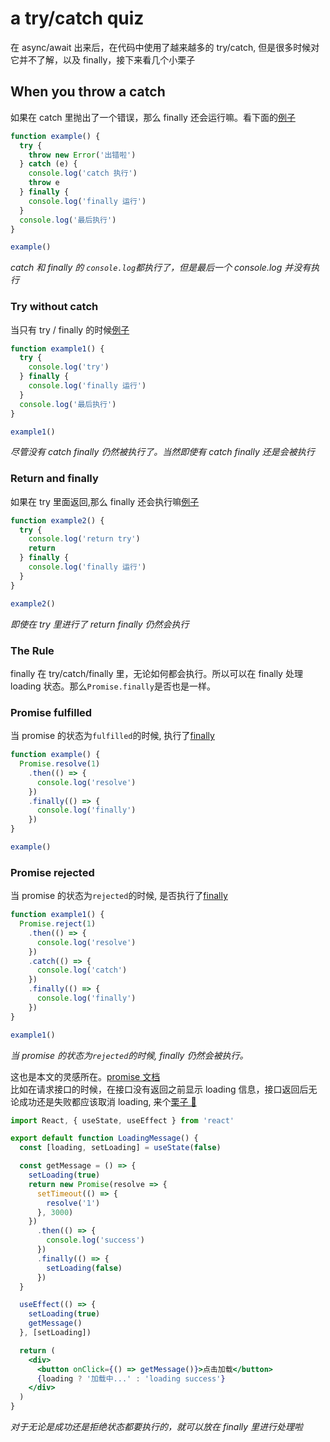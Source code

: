 # a try/catch quiz

在 async/await 出来后，在代码中使用了越来越多的 try/catch, 但是很多时候对它并不了解，以及 finally，接下来看几个小栗子

## When you throw a catch

如果在 catch 里抛出了一个错误，那么 finally 还会运行嘛。看下面的[例子](https://codepen.io/anon/pen/LqMoJd?editors=1111)

```jsx
function example() {
  try {
    throw new Error('出错啦')
  } catch (e) {
    console.log('catch 执行')
    throw e
  } finally {
    console.log('finally 运行')
  }
  console.log('最后执行')
}

example()
```

_catch 和 finally 的 `console.log`都执行了，但是最后一个 console.log 并没有执行_

### Try without catch

当只有 try / finally 的时候[例子](https://codepen.io/anon/pen/LqMoJd?editors=1111)

```jsx
function example1() {
  try {
    console.log('try')
  } finally {
    console.log('finally 运行')
  }
  console.log('最后执行')
}

example1()
```

_尽管没有 catch finally 仍然被执行了。当然即使有 catch finally 还是会被执行_

### Return and finally

如果在 try 里面返回,那么 finally 还会执行嘛[例子](https://codepen.io/anon/pen/LqMoJd?editors=1111)

```jsx
function example2() {
  try {
    console.log('return try')
    return
  } finally {
    console.log('finally 运行')
  }
}

example2()
```

_即使在 try 里进行了 return finally 仍然会执行_

### The Rule

finally 在 try/catch/finally 里，无论如何都会执行。所以可以在 finally 处理 loading 状态。那么`Promise.finally`是否也是一样。

### Promise fulfilled

当 promise 的状态为`fulfilled`的时候, 执行了[finally](https://codepen.io/anon/pen/BMvgdK?editors=1112)

```jsx
function example() {
  Promise.resolve(1)
    .then(() => {
      console.log('resolve')
    })
    .finally(() => {
      console.log('finally')
    })
}

example()
```

### Promise rejected

当 promise 的状态为`rejected`的时候, 是否执行了[finally](https://codepen.io/anon/pen/BMvgdK?editors=1112)

```jsx
function example1() {
  Promise.reject(1)
    .then(() => {
      console.log('resolve')
    })
    .catch(() => {
      console.log('catch')
    })
    .finally(() => {
      console.log('finally')
    })
}

example1()
```

_当 promise 的状态为`rejected`的时候, finally 仍然会被执行。_

这也是本文的灵感所在。[promise 文档](https://developer.mozilla.org/zh-CN/docs/Web/JavaScript/Reference/Global_Objects/Promise)  
比如在请求接口的时候，在接口没有返回之前显示 loading 信息，接口返回后无论成功还是失败都应该取消 loading, 来个[栗子 🌰](https://codesandbox.io/s/v10k0xyqwl)

```jsx
import React, { useState, useEffect } from 'react'

export default function LoadingMessage() {
  const [loading, setLoading] = useState(false)

  const getMessage = () => {
    setLoading(true)
    return new Promise(resolve => {
      setTimeout(() => {
        resolve('1')
      }, 3000)
    })
      .then(() => {
        console.log('success')
      })
      .finally(() => {
        setLoading(false)
      })
  }

  useEffect(() => {
    setLoading(true)
    getMessage()
  }, [setLoading])

  return (
    <div>
      <button onClick={() => getMessage()}>点击加载</button>
      {loading ? '加载中...' : 'loading success'}
    </div>
  )
}
```

_对于无论是成功还是拒绝状态都要执行的，就可以放在 finally 里进行处理啦_
